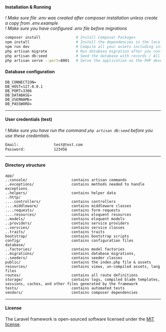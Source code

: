 #### Installation & Running
*! Make sure file .env was created after composer installation unless create a copy from .env.example*  
*! Make sure you have configured .env file before migrations*

```sh
composer install                # Install Composer Packages
npm install                     # Install the dependencies in the local node_modules folder
npm run dev                     # Compile all your assets including into public folder
php artisan migrate             # Run database migration after you configure .env
php artisan db:seed             # Seed the database with records / All seeders in database/seeds folder
php artisan serve --port=8001   # Serve the application on the PHP development server
```

#### Database configuration
```
DB_CONNECTION=
DB_HOST=127.0.0.1
DB_PORT=3306
DB_DATABASE=
DB_USERNAME=
DB_PASSWORD=
```

---
#### User credentials (test)
*! Make sure you have run the command `php artisan db:seed` before you use these credentials.*

```sh
Email:                test@test.com   
Password:             123456 
```
---
#### Directory structure
```
app/
..console/                    contains artisan commands
..exceptions/                 contains methods needed to handle exceptions
..helpers/                    contains helper data
..http/
....controllers/              contains controllers
....middleware/               contains middleware classes
....requests/                 contains form requests
....resources/                contains eloquent resources
..models/                     contains eloquent models
..providers/                  contains service providers
..servcies/                   contains service classes
..traits/                     contains traits
bootstrap/                    contains bootstrap scripts
config/                       contains configuration files
database/
..factories/                  contains model factories
..migrations/                 contains database migrations,
..seeders/                    contains seeder classes
public/                       contains the index.php file & assets
resources/                    contains views, un-compiled assets, lang files
routes/                       contains all route definitions
storage/                      contains logs, compiled blade templates, sessions, caches, and other files generated by the framework
tests/                        contains automated tests
vendors/                      contains composer dependencies
```
---
#### License

The Laravel framework is open-sourced software licensed under the [MIT license](https://opensource.org/licenses/MIT).

